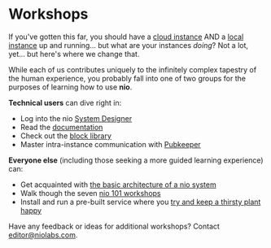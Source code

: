 # Workshops

If you've gotten this far, you should have a [cloud instance](/getting-started/in-the-cloud.html) AND a [local instance](/getting-started/locally.html) up and running... but what are your instances _doing_? Not a lot, yet... but here's where we change that.

While each of us contributes uniquely to the infinitely complex tapestry of the human experience, you probably fall into one of two groups for the purposes of learning how to use **nio**.

**Technical users** can dive right in:
* Log into the nio [System Designer](https://designer.n.io)
* Read the [documentation](https://docs.n.io)
* Check out the [block library](https://blocks.n.io)
* Master intra-instance communication with [Pubkeeper](https://docs.pubkeeper.com)

**Everyone else** (including those seeking a more guided learning experience) can:
* Get acquainted with [the basic architecture of a nio system](https://workshops.n.io/)
* Walk though the seven [nio 101 workshops](https://workshops.n.io/nio-101/)
* Install and run a pre-built service where you [try and keep a thirsty plant happy](https://workshops.n.io/plant_demo/)

Have any feedback or ideas for additional workshops? Contact <editor@niolabs.com>.
